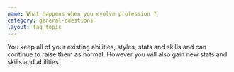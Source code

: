 ```yaml
---
name: What happens when you evolve profession ?
category: general-questions
layout: faq_topic
---
```

You keep all of your existing abilities, styles, stats and skills and can continue to raise them as normal. However you will also gain new stats and skills and abilities.